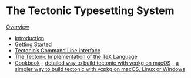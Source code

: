 # The Tectonic Typesetting System

[Overview](index.md)

- [Introduction](introduction/index.md)
- [Getting Started](getting-started/index.md)
- [Tectonic’s Command Line Interface](cli/index.md)
- [The Tectonic Implementation of the TeX Language](lang-impl/index.md)
- [Cookbook](cookbook/index.md)
  _ [detailed way to build tectonic with vcpkg on macOS](cookbook/vcpkg.md)
  _ [a simpler way to build tectonic with vcpkg on macOS, Linux or Windows](cookbook/cargo-vcpkg.md)
